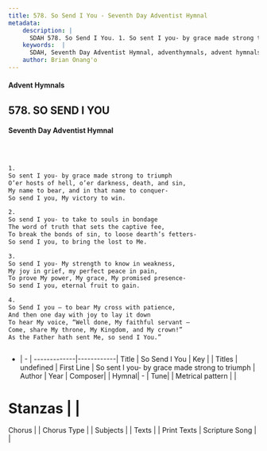 ```yaml
---
title: 578. So Send I You - Seventh Day Adventist Hymnal
metadata:
    description: |
      SDAH 578. So Send I You. 1. So sent I you- by grace made strong to triumph O’er hosts of hell, o’er darkness, death, and sin, My name to bear, and in that name to conquer- So send I you, My victory to win.
    keywords:  |
      SDAH, Seventh Day Adventist Hymnal, adventhymnals, advent hymnals, So Send I You, So sent I you- by grace made strong to triumph 
    author: Brian Onang'o
---
```


#### Advent Hymnals
## 578. SO SEND I YOU
#### Seventh Day Adventist Hymnal

```txt



1.
So sent I you- by grace made strong to triumph
O’er hosts of hell, o’er darkness, death, and sin,
My name to bear, and in that name to conquer-
So send I you, My victory to win.

2.
So send I you- to take to souls in bondage
The word of truth that sets the captive fee,
To break the bonds of sin, to loose dearth’s fetters-
So send I you, to bring the lost to Me.

3.
So send I you- My strength to know in weakness,
My joy in grief, my perfect peace in pain,
To prove My power, My grace, My promised presence-
So send I you, eternal fruit to gain.

4.
So Send I you – to bear My cross with patience,
And then one day with joy to lay it down
To hear My voice, “Well done, My faithful servant –
Come, share My throne, My Kingdom, and My crown!”
As the Father hath sent Me, so send I You.”



```

- |   -  |
-------------|------------|
Title | So Send I You |
Key |  |
Titles | undefined |
First Line | So sent I you- by grace made strong to triumph |
Author | 
Year | 
Composer|  |
Hymnal|  - |
Tune|  |
Metrical pattern | |
# Stanzas |  |
Chorus |  |
Chorus Type |  |
Subjects |  |
Texts |  |
Print Texts | 
Scripture Song |  |
  
